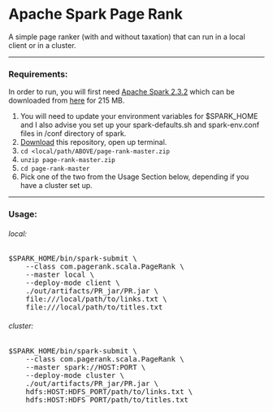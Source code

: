# Apache Spark Page Rank #

A simple page ranker (with and without taxation) that can run in a local client or in a cluster.

---------------

### Requirements: ###

In order to run, you will first need [Apache Spark 2.3.2](https://spark.apache.org/docs/2.3.2/) which can be downloaded from [here](https://www.apache.org/dyn/closer.lua/spark/spark-2.3.2/spark-2.3.2-bin-hadoop2.7.tgz) for 215 MB. <br>
1. You will need to update your environment variables for $SPARK_HOME and I also advise you set up your spark-defaults.sh and spark-env.conf files in /conf directory of spark.
1. [Download](https://github.com/Mas9311/page-rank/archive/master.zip) this repository, open up terminal.
1. <code>cd <local/path/ABOVE/page-rank-master.zip</code>
1. <code>unzip page-rank-master.zip</code>
1. <code>cd page-rank-master</code>
1. Pick one of the two from the Usage Section below, depending if you have a cluster set up.

---------------

### Usage: ###

###### local: ######
<pre>
$SPARK_HOME/bin/spark-submit \
    --class com.pagerank.scala.PageRank \
    --master local \
    --deploy-mode client \
    ./out/artifacts/PR_jar/PR.jar \
    file:///local/path/to/links.txt \
    file:///local/path/to/titles.txt
</pre>

###### cluster: ######
<pre>
$SPARK_HOME/bin/spark-submit \
    --class com.pagerank.scala.PageRank \
    --master spark://HOST:PORT \
    --deploy-mode cluster \
    ./out/artifacts/PR_jar/PR.jar \
    hdfs:HOST:HDFS_PORT/path/to/links.txt \
    hdfs:HOST:HDFS_PORT/path/to/titles.txt
</pre>
